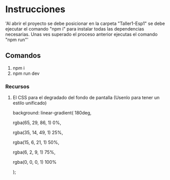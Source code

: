 # Instrucciones

'Al abrir el proyecto se debe posicionar en la carpeta "Taller1-Esp1" se debe
ejecutar el comando "npm i" para instalar todas las dependencias necesarias.
Unas ves superado el proceso anterior ejecutas el comando "npm run"'

## Comandos

1.  npm i
2.  npm run dev

### Recursos

1. El CSS para el degradado del fondo de pantalla (Usenlo para tener un estilo unificado)

   background: linear-gradient(
   180deg,

   rgba(65, 29, 86, 1) 0%,

   rgba(35, 14, 49, 1) 25%,

   rgba(15, 6, 21, 1) 50%,

   rgba(6, 2, 9, 1) 75%,

   rgba(0, 0, 0, 1) 100%

   );
